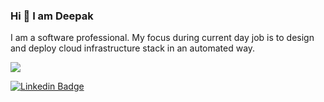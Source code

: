### Hi 👋 I am Deepak

I am a software professional.
My focus during current day job is to design and deploy cloud 
infrastructure stack in an automated way.

<!-- profile views-->
![](https://komarev.com/ghpvc/?username=deepakcpakhale06)

[![Linkedin Badge](https://img.shields.io/badge/-deepakcpakhale-blue?style=flat-square&logo=Linkedin&logoColor=white&link=https://www.linkedin.com/in/deepakcpakhale)](https://www.linkedin.com/in/deepakcpakhale)

